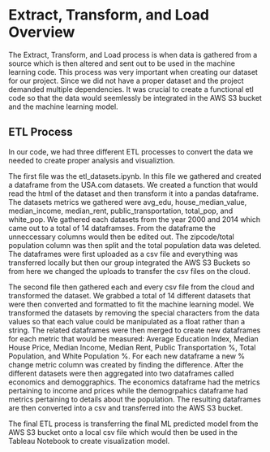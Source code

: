 # Extract, Transform, and Load Overview
The Extract, Transform, and Load process is when data is gathered from a source which is then altered and sent out to be used in the machine learning code. This process was very important when creating our dataset for our project. Since we did not have a proper dataset and the project demanded multiple dependencies. It was crucial to create a functional etl code so that the data would seemlessly be integrated in the AWS S3 bucket and the machine learning model.

## ETL Process
In our code, we had three different ETL processes to convert the data we needed to create proper analysis and visualiztion. 

The first file was the etl_datasets.ipynb. In this file we gathered and created a dataframe from the USA.com datasets. We created a function that would read the html of the dataset and then transform it into a pandas dataframe. The datasets metrics we gathered were avg_edu, house_median_value, median_income, median_rent, public_transportation, total_pop, and white_pop. We gathered each datasets from the year 2000 and 2014 which came out to a total of 14 dataframses. From the dataframe the unneccessary columns would then be edited out. The zipcode/total population column was then split and the total population data was deleted. The dataframes were first uploaded as a csv file and everything was transferred locally but then our group integrated the AWS S3 Buckets so from here we changed the uploads to transfer the csv files on the cloud.

The second file then gathered each and every csv file from the cloud and transformed the dataset. We grabbed a total of 14 different datasets that were then converted and formatted to fit the machine learning model. We transformed the datasets by removing the special characters from the data values so that each value could be manipulated as a float rather than a string. The related dataframes were then merged to create new dataframes for each metric that would be measured: Average Education Index, Median House Price, Median Income, Median Rent, Public Transportation %, Total Population, and White Population %. For each new dataframe a new % change metric column was created by finding the difference. After the different datasets were then aggregated into two dataframes called economics and demoggraphics. The economics dataframe had the metrics pertaining to income and prices while the demogrpahics dataframe had metrics pertaining to details about the population. The resulting dataframes are then converted into a csv and transferred into the AWS S3 bucket.

The final ETL process is transferring the final ML predicted model from the AWS S3 bucket onto a local csv file which would then be used in the Tableau Notebook to create visualization model. 